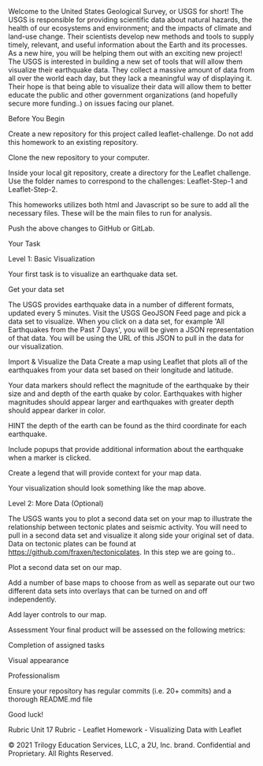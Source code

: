 Welcome to the United States Geological Survey, or USGS for short! The USGS is responsible for providing scientific data about natural hazards, the health of our ecosystems and environment; and the impacts of climate and land-use change. Their scientists develop new methods and tools to supply timely, relevant, and useful information about the Earth and its processes. As a new hire, you will be helping them out with an exciting new project!
The USGS is interested in building a new set of tools that will allow them visualize their earthquake data. They collect a massive amount of data from all over the world each day, but they lack a meaningful way of displaying it. Their hope is that being able to visualize their data will allow them to better educate the public and other government organizations (and hopefully secure more funding..) on issues facing our planet.

Before You Begin


Create a new repository for this project called leaflet-challenge. Do not add this homework to an existing repository.


Clone the new repository to your computer.


Inside your local git repository, create a directory for the Leaflet challenge. Use the folder names to correspond to the challenges: Leaflet-Step-1 and Leaflet-Step-2.


This homeworks utilizes both html and Javascript so be sure to add all the necessary files. These will be the main files to run for analysis.


Push the above changes to GitHub or GitLab.



Your Task

Level 1: Basic Visualization

Your first task is to visualize an earthquake data set.


Get your data set

The USGS provides earthquake data in a number of different formats, updated every 5 minutes. Visit the USGS GeoJSON Feed page and pick a data set to visualize. When you click on a data set, for example 'All Earthquakes from the Past 7 Days', you will be given a JSON representation of that data. You will be using the URL of this JSON to pull in the data for our visualization.



Import & Visualize the Data
Create a map using Leaflet that plots all of the earthquakes from your data set based on their longitude and latitude.


Your data markers should reflect the magnitude of the earthquake by their size and and depth of the earth quake by color. Earthquakes with higher magnitudes should appear larger and earthquakes with greater depth should appear darker in color.


HINT the depth of the earth can be found as the third coordinate for each earthquake.


Include popups that provide additional information about the earthquake when a marker is clicked.


Create a legend that will provide context for your map data.


Your visualization should look something like the map above.






Level 2: More Data (Optional)

The USGS wants you to plot a second data set on your map to illustrate the relationship between tectonic plates and seismic activity. You will need to pull in a second data set and visualize it along side your original set of data. Data on tectonic plates can be found at https://github.com/fraxen/tectonicplates.
In this step we are going to..


Plot a second data set on our map.


Add a number of base maps to choose from as well as separate out our two different data sets into overlays that can be turned on and off independently.


Add layer controls to our map.




Assessment
Your final product will be assessed on the following metrics:


Completion of assigned tasks


Visual appearance


Professionalism


Ensure your repository has regular commits (i.e. 20+ commits) and a thorough README.md file


Good luck!

Rubric
Unit 17 Rubric - Leaflet Homework - Visualizing Data with Leaflet

© 2021 Trilogy Education Services, LLC, a 2U, Inc. brand. Confidential and Proprietary. All Rights Reserved.